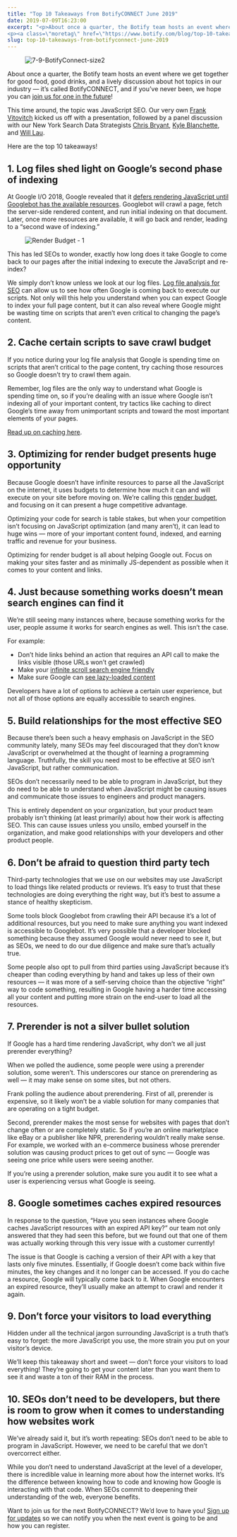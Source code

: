 ```yaml
---
title: "Top 10 Takeaways from BotifyCONNECT June 2019"
date: 2019-07-09T16:23:00
excerpt: "<p>About once a quarter, the Botify team hosts an event where we get together for good food, good drinks, and a lively discussion about hot topics in our industry — it’s called BotifyCONNECT, and if you’ve never been, we hope you can&nbsp;join us for one in the future! This time around, the topic was JavaScript&hellip; </p>
<p><a class=\"moretag\" href=\"https://www.botify.com/blog/top-10-takeaways-from-botifyconnect-june-2019\">Read the full article</a></p>"
slug: top-10-takeaways-from-botifyconnect-june-2019
---
```



<figure class="wp-block-image"><img decoding="async" src="https://images.ctfassets.net/tp56mevc46jo/2I6AL8vgyOhnUvjaWEuBqJ/8cfed75d72976786844832a21472def2/7-9-BotifyConnect-size2.png" alt="7-9-BotifyConnect-size2"/></figure>



<p>About once a quarter, the Botify team hosts an event where we get together for good food, good drinks, and a lively discussion about hot topics in our industry — it’s called BotifyCONNECT, and if you’ve never been, we hope you can&nbsp;<a href="https://www.botify.com/events/">join us for one in the future</a>!</p>



<p>This time around, the topic was JavaScript SEO. Our very own&nbsp;<a href="https://twitter.com/frankievseo" target="_blank" rel="noreferrer noopener">Frank Vitovitch</a>&nbsp;kicked us off with a presentation, followed by a panel discussion with our New York Search Data Strategists&nbsp;<a href="https://twitter.com/bryantc3" target="_blank" rel="noreferrer noopener">Chris Bryant</a>,&nbsp;<a href="https://twitter.com/kgblanchette" target="_blank" rel="noreferrer noopener">Kyle Blanchette</a>, and&nbsp;<a href="https://twitter.com/WLau89" target="_blank" rel="noreferrer noopener">Will Lau</a>.</p>



<p>Here are the top 10 takeaways!</p>



<h2 class="wp-block-heading" id="1-log-files-shed-light-on-google-s-second-phase-of-indexing">1. Log files shed light on Google’s second phase of indexing</h2>



<p>At Google I/O 2018, Google revealed that it&nbsp;<a href="https://youtu.be/PFwUbgvpdaQ?t=846" target="_blank" rel="noreferrer noopener">defers rendering JavaScript until Googlebot has the available resources</a>. Googlebot will crawl a page, fetch the server-side rendered content, and run initial indexing on that document. Later, once more resources are available, it will go back and render, leading to a “second wave of indexing.”</p>



<figure class="wp-block-image"><img decoding="async" src="https://images.ctfassets.net/tp56mevc46jo/KYdLU0bEv83XzmaIF0tWj/2264c0e992302f3a196dcac48eaedb65/Render_Budget_-_1.png" alt="Render Budget - 1"/></figure>



<p>This has led SEOs to wonder, exactly how long does it take Google to come back to our pages after the initial indexing to execute the JavaScript and re-index?</p>



<p>We simply don’t know unless we look at our log files.&nbsp;<a href="https://www.botify.com/blog/why-do-seos-need-an-seo-log-file-analyzer">Log file analysis for SEO</a>&nbsp;can allow us to see how often Google is coming back to execute our scripts. Not only will this help you understand when you can expect Google to index your full page content, but it can also reveal where Google might be wasting time on scripts that aren’t even critical to changing the page’s content.</p>



<h2 class="wp-block-heading" id="2-cache-certain-scripts-to-save-crawl-budget">2. Cache certain scripts to save crawl budget</h2>



<p>If you notice during your log file analysis that Google is spending time on scripts that aren’t critical to the page content, try caching those resources so Google doesn’t try to crawl them again.</p>



<p>Remember, log files are the only way to understand what Google is spending time on, so if you’re dealing with an issue where Google isn’t indexing all of your important content, try tactics like caching to direct Google’s time away from unimportant scripts and toward the most important elements of your pages.</p>



<p><a href="https://developers.google.com/web/fundamentals/performance/get-started/httpcaching-6" target="_blank" rel="noreferrer noopener">Read up on caching here</a>.</p>



<h2 class="wp-block-heading" id="3-optimizing-for-render-budget-presents-huge-opportunity">3. Optimizing for render budget presents huge opportunity</h2>



<p>Because Google doesn’t have infinite resources to parse all the JavaScript on the internet, it uses budgets to determine how much it can and will execute on your site before moving on. We’re calling this&nbsp;<a href="https://www.botify.com/blog/from-crawl-budget-to-render-budget">render budget</a>, and focusing on it can present a huge competitive advantage.</p>



<p>Optimizing your code for search is table stakes, but when your competition isn’t focusing on JavaScript optimization (and many aren’t), it can lead to huge wins — more of your important content found, indexed, and earning traffic and revenue for your business.</p>



<p>Optimizing for render budget is all about helping Google out. Focus on making your sites faster and as minimally JS-dependent as possible when it comes to your content and links.</p>



<h2 class="wp-block-heading" id="4-just-because-something-works-doesn-t-mean-search-engines-can-find-it">4. Just because something works doesn’t mean search engines can find it</h2>



<p>We’re still seeing many instances where, because something works for the user, people assume it works for search engines as well. This isn’t the case.</p>



<p>For example:</p>



<ul><li>Don’t hide links behind an action that requires an API call to make the links visible (those URLs won’t get crawled)</li><li>Make your&nbsp;<a href="https://webmasters.googleblog.com/2014/02/infinite-scroll-search-friendly.html" target="_blank" rel="noreferrer noopener">infinite scroll search engine friendly</a></li><li>Make sure Google can&nbsp;<a href="https://developers.google.com/search/docs/guides/lazy-loading" target="_blank" rel="noreferrer noopener">see lazy-loaded content</a></li></ul>



<p>Developers have a lot of options to achieve a certain user experience, but not all of those options are equally accessible to search engines.</p>



<h2 class="wp-block-heading" id="5-build-relationships-for-the-most-effective-seo">5. Build relationships for the most effective SEO</h2>



<p>Because there’s been such a heavy emphasis on JavaScript in the SEO community lately, many SEOs may feel discouraged that they don’t know JavaScript or overwhelmed at the thought of learning a programming language. Truthfully, the skill you need most to be effective at SEO isn’t JavaScript, but rather communication.</p>



<p>SEOs don’t necessarily need to be able to program in JavaScript, but they do need to be able to understand when JavaScript might be causing issues and communicate those issues to engineers and product managers.</p>



<p>This is entirely dependent on your organization, but your product team probably isn’t thinking (at least primarily) about how their work is affecting SEO. This can cause issues unless you unsilo, embed yourself in the organization, and make good relationships with your developers and other product people.</p>



<h2 class="wp-block-heading" id="6-don-t-be-afraid-to-question-third-party-tech">6. Don’t be afraid to question third party tech</h2>



<p>Third-party technologies that we use on our websites may use JavaScript to load things like related products or reviews. It’s easy to trust that these technologies are doing everything the right way, but it’s best to assume a stance of healthy skepticism.</p>



<p>Some tools block Googlebot from crawling their API because it’s a lot of additional resources, but you need to make sure anything you want indexed is accessible to Googlebot. It’s very possible that a developer blocked something because they assumed Google would never need to see it, but as SEOs, we need to do our due diligence and make sure that’s actually true.</p>



<p>Some people also opt to pull from third parties using JavaScript because it’s cheaper than coding everything by hand and takes up less of their own resources — it was more of a self-serving choice than the objective “right” way to code something, resulting in Google having a harder time accessing all your content and putting more strain on the end-user to load all the resources.</p>



<h2 class="wp-block-heading" id="7-prerender-is-not-a-silver-bullet-solution">7. Prerender is not a silver bullet solution</h2>



<p>If Google has a hard time rendering JavaScript, why don’t we all just prerender everything?</p>



<p>When we polled the audience, some people were using a prerender solution, some weren’t. This underscores our stance on prerendering as well — it may make sense on some sites, but not others.</p>



<p>Frank polling the audience about prerendering. First of all, prerender is expensive, so it likely won’t be a viable solution for many companies that are operating on a tight budget.</p>



<p>Second, prerender makes the most sense for websites with pages that don’t change often or are completely static. So if you’re an online marketplace like eBay or a publisher like NPR, prerendering wouldn’t really make sense. For example, we worked with an e-commerce business whose prerender solution was causing product prices to get out of sync — Google was seeing one price while users were seeing another.</p>



<p>If you’re using a prerender solution, make sure you audit it to see what a user is experiencing versus what Google is seeing.</p>



<h2 class="wp-block-heading" id="8-google-sometimes-caches-expired-resources">8. Google sometimes caches expired resources</h2>



<p>In response to the question, “Have you seen instances where Google caches JavaScript resources with an expired API key?” our team not only answered that they had seen this before, but we found out that one of them was actually working through this very issue with a customer currently!</p>



<p>The issue is that Google is caching a version of their API with a key that lasts only five minutes. Essentially, if Google doesn’t come back within five minutes, the key changes and it no longer can be accessed. If you do cache a resource, Google will typically come back to it. When Google encounters an expired resource, they’ll usually make an attempt to crawl and render it again.</p>



<h2 class="wp-block-heading" id="9-don-t-force-your-visitors-to-load-everything">9. Don’t force your visitors to load everything</h2>



<p>Hidden under all the technical jargon surrounding JavaScript is a truth that’s easy to forget: the more JavaScript you use, the more strain you put on your visitor’s device.</p>



<p>We’ll keep this takeaway short and sweet — don’t force your visitors to load everything! They’re going to get your content later than you want them to see it and waste a ton of their RAM in the process.</p>



<h2 class="wp-block-heading" id="10-seos-don-t-need-to-be-developers-but-there-is-room-to-grow-when-it-comes-to-understanding-how-websites-work">10. SEOs don’t need to be developers, but there is room to grow when it comes to understanding how websites work</h2>



<p>We’ve already said it, but it’s worth repeating: SEOs don’t need to be able to program in JavaScript. However, we need to be careful that we don’t overcorrect either.</p>



<p>While you don’t need to understand JavaScript at the level of a developer, there is incredible value in learning more about how the internet works. It’s the difference between knowing how to code and knowing how Google is interacting with that code. When SEOs commit to deepening their understanding of the web, everyone benefits.</p>



<p>Want to join us for the next BotifyCONNECT? We’d love to have you!&nbsp;<a href="https://www.botify.com/events">Sign up for updates</a>&nbsp;so we can notify you when the next event is going to be and how you can register.</p>
